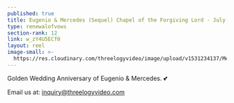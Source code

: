 ```yaml
---
published: true
title: Eugenio & Mercedes (Sequel) Chapel of the Forgiving Lord - July 2018
type: renewalofvows
section-rank: 12
link: w_zY4U5ECf0
layout: reel
image-small: >-
  https://res.cloudinary.com/threelogyvideo/image/upload/v1531234137/Mercedes.jpg
---
```

Golden Wedding Anniversary of Eugenio & Mercedes. 💕 

Email us at: inquiry@threelogyvideo.com
